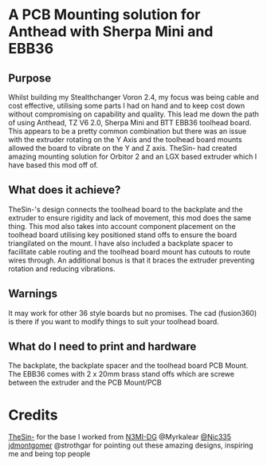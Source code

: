 # A PCB Mounting solution for Anthead with Sherpa Mini and EBB36
## Purpose
Whilst building my Stealthchanger Voron 2.4, my focus was being cable and cost effective, utilising some parts I had on hand
and to keep cost down without compromising on capability and quality.  This lead me down the path of using Anthead, TZ V6 2.0,
Sherpa Mini and BTT EBB36 toolhead board. This appears to be a pretty common combination but there was an issue with the extruder
rotating on the Y Axis and the toolhead board mounts allowed the board to vibrate on the Y and Z axis.  TheSin- had created amazing
mounting solution for Orbitor 2 and an LGX based extruder which I have based this mod off of. 

## What does it achieve?
TheSin-'s design connects the toolhead board to the backplate and the extruder to ensure rigidity and lack of movement, this mod does
the same thing.  This mod also takes into account component placement on the toolhead board utilising key positioned stand offs to ensure
the board triangilated on the mount. I have also included a backplate spacer to facilitate cable routing and the toolhead board mount has
cutouts to route wires through.  An additional bonus is that it braces the extruder preventing rotation and reducing vibrations.

## Warnings
It may work for other 36 style boards but no promises. The cad (fusion360) is there if you want to modify things to suit your toolhead board.

## What do I need to print and hardware
The backplate, the backplate spacer and the toolhead board PCB Mount.  The EBB36 comes with 2 x 20mm brass stand offs which are screwe
between the extruder and the PCB Mount/PCB 

# Credits
[TheSin-](https://github.com/TheSin-) for the base I worked from
[N3MI-DG](https://github.com/N3MI-DG) @Myrkalear [@Nic335](https://github.com/nic335) [jdmontgomer](https://github.com/jdmontgomer) @strothgar for pointing out these amazing designs, inspiring me and being top people
